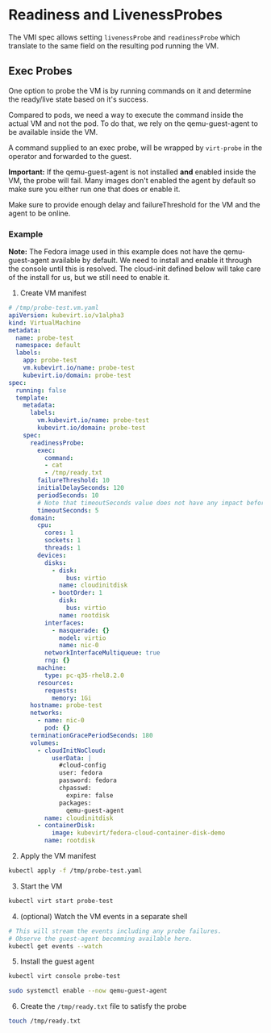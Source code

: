 # Readiness and LivenessProbes

The VMI spec allows setting `livenessProbe` and `readinessProbe` which translate to the same field on the resulting pod running the VM.

## Exec Probes

One option to probe the VM is by running commands on it and determine the ready/live state based on it's success.

Compared to pods, we need a way to execute the command inside the actual VM and not the pod.
To do that, we rely on the qemu-guest-agent to be available inside the VM.

A command supplied to an exec probe, will be wrapped by `virt-probe` in the operator and forwarded to the guest.

**Important:** If the qemu-guest-agent is not installed **and** enabled inside the VM, the probe will fail. 
Many images don't enabled the agent by default so make sure you either run one that does or enable it. 

Make sure to provide enough delay and failureThreshold for the VM and the agent to be online.

### Example

**Note:** The Fedora image used in this example does not have the qemu-guest-agent available by default. We need to install and enable it through the console until this is resolved.
The cloud-init defined below will take care of the install for us, but we still need to enable it.

1. Create VM manifest

```yaml
# /tmp/probe-test.vm.yaml
apiVersion: kubevirt.io/v1alpha3
kind: VirtualMachine
metadata:
  name: probe-test
  namespace: default
  labels:
    app: probe-test
    vm.kubevirt.io/name: probe-test
    kubevirt.io/domain: probe-test
spec:
  running: false
  template:
    metadata:
      labels:
        vm.kubevirt.io/name: probe-test
        kubevirt.io/domain: probe-test
    spec:
      readinessProbe:
        exec:
          command:
          - cat
          - /tmp/ready.txt
        failureThreshold: 10
        initialDelaySeconds: 120
        periodSeconds: 10
        # Note that timeoutSeconds value does not have any impact before K8s v1.20.
        timeoutSeconds: 5
      domain:
        cpu:
          cores: 1
          sockets: 1
          threads: 1
        devices:
          disks:
            - disk:
                bus: virtio
              name: cloudinitdisk
            - bootOrder: 1
              disk:
                bus: virtio
              name: rootdisk
          interfaces:
            - masquerade: {}
              model: virtio
              name: nic-0
          networkInterfaceMultiqueue: true
          rng: {}
        machine:
          type: pc-q35-rhel8.2.0
        resources:
          requests:
            memory: 1Gi
      hostname: probe-test
      networks:
        - name: nic-0
          pod: {}
      terminationGracePeriodSeconds: 180
      volumes:
        - cloudInitNoCloud:
            userData: |
              #cloud-config
              user: fedora
              password: fedora
              chpasswd:
                expire: false
              packages:
                qemu-guest-agent
          name: cloudinitdisk
        - containerDisk:
            image: kubevirt/fedora-cloud-container-disk-demo
          name: rootdisk
```
2. Apply the VM manifest

```sh
kubectl apply -f /tmp/probe-test.yaml
```

3. Start the VM

```sh
kubectl virt start probe-test
```

4. (optional) Watch the VM events in a separate shell

```sh
# This will stream the events including any probe failures.
# Observe the guest-agent becomming available here.
kubectl get events --watch
```

5. Install the guest agent

```sh
kubectl virt console probe-test
```

```sh
sudo systemctl enable --now qemu-guest-agent
```

6. Create the `/tmp/ready.txt` file to satisfy the probe

```sh
touch /tmp/ready.txt
```

